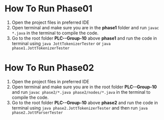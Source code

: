 # How To Run Phase01
1. Open the project files in preferred IDE
2. Open terminal and make sure you are in the **phase1** folder and run `javac *.java` in the terminal to compile the code.
3. Go to the root folder **PLC--Group-10** above **phase1** and run the code in terminal using `java JottTokenizerTester` or `java phase1.JottTokenizerTester`


# How To Run Phase02
1. Open the project files in preferred IDE
2. Open terminal and make sure you are in the root folder **PLC--Group-10** and run `javac phase2/*.java phase2/nodes/*.java` in the terminal to compile the code.
3. Go to the root folder **PLC--Group-10** above **phase2** and run the code in terminal using `java phase2.JottTokenizerTester` and then run `java phase2.JottParserTester`